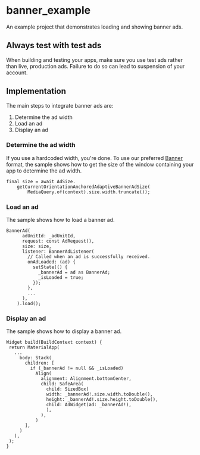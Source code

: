# banner_example

An example project that demonstrates loading and showing banner ads.

## Always test with test ads

When building and testing your apps, make sure you use test ads rather than
live, production ads. Failure to do so can lead to suspension of your account.

## Implementation

The main steps to integrate banner ads are:

1. Determine the ad width
2. Load an ad
3. Display an ad

### Determine the ad width
If you use a hardcoded width, you're done. To use our preferred [Banner](https://developers.google.com/admob/flutter/banner/anchored-adaptive) format, the sample shows how to get the size of the window containing your app to determine the ad width.

```
final size = await AdSize.
    getCurrentOrientationAnchoredAdaptiveBannerAdSize(
        MediaQuery.of(context).size.width.truncate());
```


### Load an ad
The sample shows how to load a banner ad.

```
BannerAd(
      adUnitId: _adUnitId,
      request: const AdRequest(),
      size: size,
      listener: BannerAdListener(
        // Called when an ad is successfully received.
        onAdLoaded: (ad) {
          setState(() {
            _bannerAd = ad as BannerAd;
            _isLoaded = true;
          });
        },
        ...
      ),
    ).load();
 ```

### Display an ad
The sample shows how to display a banner ad.

 ```
Widget build(BuildContext context) {
  return MaterialApp(
    ...
      body: Stack(
        children: [
          if (_bannerAd != null && _isLoaded)
            Align(
              alignment: Alignment.bottomCenter,
              child: SafeArea(
                child: SizedBox(
                width: _bannerAd!.size.width.toDouble(),
                height: _bannerAd!.size.height.toDouble(),
                child: AdWidget(ad: _bannerAd!),
                ),
              ),
            )
        ],
      )
    ),
  );
}
 ```
